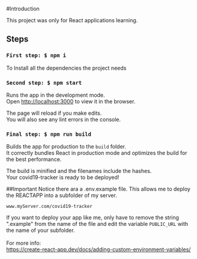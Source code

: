 #Introduction

This project was only for React applications learning.

## Steps

### `First step: $ npm i`
To Install all the dependencies the project needs

### `Second step: $ npm start`

Runs the app in the development mode.<br />
Open [http://localhost:3000](http://localhost:3000) to view it in the browser.

The page will reload if you make edits.<br />
You will also see any lint errors in the console.

### `Final step: $ npm run build`

Builds the app for production to the `build` folder.<br />
It correctly bundles React in production mode and optimizes the build for the best performance.

The build is minified and the filenames include the hashes.<br />
Your covid19-tracker is ready to be deployed!

##Important
Notice there ara a .env.example file.
This allows me to deploy the REACTAPP into a subfolder of my server.

`www.myServer.com/covid19-tracker`

If you want to deploy your app like me, only have to remove the string ".example" from the name of the file and edit the variable `PUBLIC_URL` with the name of your subfolder.
<br/><br/>
For more info: <br/> https://create-react-app.dev/docs/adding-custom-environment-variables/